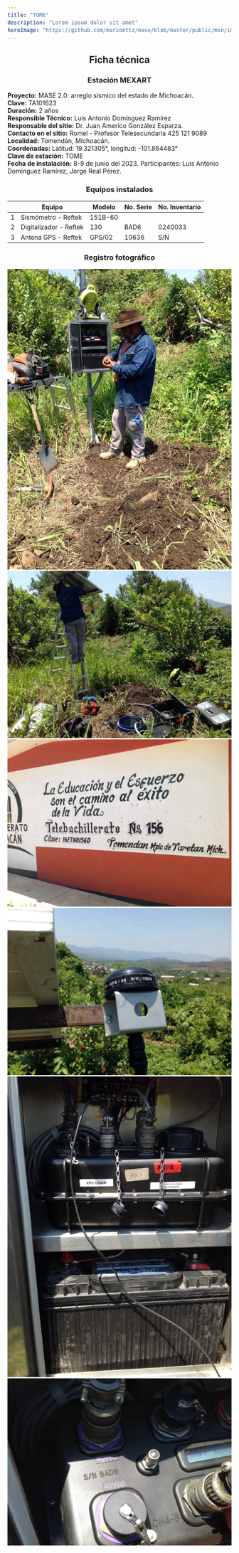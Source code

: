 ```yaml
---
title: "TOME"
description: "Lorem ipsum dolor sit amet"
heroImage: "https://github.com/mariomttz/mase/blob/master/public/msn/images/blog/tome/tome_2.jpg?raw=true"
---
```


<div align="center">

## Ficha técnica

### Estación MEXART

</div>

**Proyecto:** MASE 2.0: arreglo sísmico del estado de Michoacán.  
**Clave:** TA101623  
**Duración:** 2 años  
**Responsible Técnico:** Luis Antonio Domínguez Ramírez  
**Responsable del sitio:** Dr. Juan Americo González Esparza.  
**Contacto en el sitio:** Romel - Profesor Telesecundaria 425 121 9089  
**Localidad:** Tomendán, Michoacán.  
**Coordenadas:** Latitud: 19.321305°, longitud: -101.864483°  
**Clave de estación:** TOME  
**Fecha de instalación:** 8-9 de junio del 2023. Participantes: Luis Antonio Domínguez Ramírez, Jorge Real Pérez.

<div align="center">

### Equipos instalados

</div>

|     | Equipo                 | Modelo  | No. Serie | No. Inventario |
| --- | ---------------------- | ------- | --------- | -------------- |
| 1   | Sismómetro - Reftek    | 151B-60 |           |                |
| 2   | Digitalizador - Reftek | 130     | BAD6      | 0240033        |
| 3   | Antena GPS - Reftek    | GPS/02  | 10636     | S/N            |

<div align="center">

### Registro fotográfico

</div>

![tome_1](https://github.com/mariomttz/mase/blob/master/public/msn/images/blog/tome/tome_1.jpg?raw=true)  
![tome_2](https://github.com/mariomttz/mase/blob/master/public/msn/images/blog/tome/tome_2.jpg?raw=true)  
![tome_3](https://github.com/mariomttz/mase/blob/master/public/msn/images/blog/tome/tome_3.jpg?raw=true)
![tome_4](https://github.com/mariomttz/mase/blob/master/public/msn/images/blog/tome/tome_4.jpg?raw=true)
![tome_5](https://github.com/mariomttz/mase/blob/master/public/msn/images/blog/tome/tome_5.jpg?raw=true)
![tome_6](https://github.com/mariomttz/mase/blob/master/public/msn/images/blog/tome/tome_6.jpg?raw=true)
